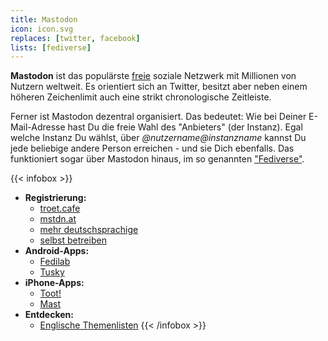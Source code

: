 ```yaml
---
title: Mastodon
icon: icon.svg
replaces: [twitter, facebook]
lists: [fediverse]
---
```


**Mastodon** ist das populärste [freie](/de/use/free-software) soziale Netzwerk mit Millionen von Nutzern weltweit. Es orientiert sich an Twitter, besitzt aber neben einem höheren Zeichenlimit auch eine strikt chronologische Zeitleiste.

Ferner ist Mastodon dezentral organisiert. Das bedeutet: Wie bei Deiner E-Mail-Adresse hast Du die freie Wahl des "Anbieters" (der Instanz). Egal welche Instanz Du wählst, über *@nutzername@instanzname* kannst Du jede beliebige andere Person erreichen - und sie Dich ebenfalls. Das funktioniert sogar über Mastodon hinaus, im so genannten ["Fediverse"](de/use/fediverse).

{{< infobox >}}
- **Registrierung:** 
    - [troet.cafe](https://troet.cafe)
    - [mstdn.at](https://mstdn.at)
    - [mehr deutschsprachige](https://kaptain.info/article/7-deutschsprachige-mastodon-instanzen/)
    - [selbst betreiben](https://masto.host)
- **Android-Apps:** 
    - [Fedilab](https://fedilab.app/)
    - [Tusky](https://tusky.app/)
- **iPhone-Apps:** 
    - [Toot!](https://itunes.apple.com/de/app/toot/id1229021451/)
    - [Mast](https://itunes.apple.com/de/app/mast/id1437429129)
- **Entdecken:** 
    - [Englische Themenlisten](https://communitywiki.org/trunk/)
{{< /infobox >}}